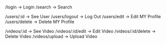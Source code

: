 /login -> Login
 /search -> Search

 /users/:id -> See User
 /users/logout -> Log Out
 /users/edit -> Edit MY Profile
 /users/delete -> Delete MY Profile

 /videos/:id -> See Video
 /videos/:id/edit -> Edit Video
 /videos/:id/delete -> Delete Video
 /videos/upload -> Upload Video